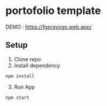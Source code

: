 # portofolio template

DEMO : https://fgprayogo.web.app/

## Setup

1. Clone repo
2. Install dependency
```
npm install
```
3. Run App
```
npm start
```
